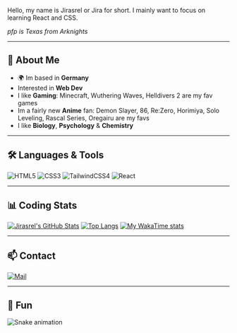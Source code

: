 Hello, my name is Jirasrel or Jira for short.
I mainly want to focus on learning React and CSS. 


*pfp is Texas from Arknights*

---

## 🚀 About Me
- 🌍 Im based in **Germany**
- Interested in **Web Dev**
- I like **Gaming**: Minecraft, Wuthering Waves, Helldivers 2 are my fav games
- Im a fairly new **Anime** fan: Demon Slayer, 86, Re:Zero, Horimiya, Solo Leveling, Rascal Series, Oregairu are my favs
- I like **Biology**, **Psychology** & **Chemistry**

---

## 🛠️ Languages & Tools
![HTML5](https://img.shields.io/static/v1?label=&message=HTML5&color=%23E34F26&style=for-the-badge&logo=html5&logoColor=white&logoWidth=20&labelColor=%232F3136&scale=1)
![CSS3](https://img.shields.io/static/v1?label=&message=CSS3&color=%231572B6&style=for-the-badge&logo=css3&logoColor=white&logoWidth=20&labelColor=%232F3136&scale=1)
![TailwindCSS4](https://img.shields.io/static/v1?label=&message=Tailwind%20CSS%204&color=%2306B6D4&style=for-the-badge&logo=tailwindcss&logoColor=white&logoWidth=20&labelColor=%232F3136&scale=1)
![React](https://img.shields.io/static/v1?label=&message=React&color=%2361DAFB&style=for-the-badge&logo=react&logoColor=white&logoWidth=20&labelColor=%232F3136&scale=1)

---

## 📊 Coding Stats
[![Jirasrel's GitHub Stats](https://github-readme-stats.vercel.app/api?username=Jirasrel&show_icons=true&theme=nord)](https://github.com/Jirasrel/github-readme-stats)
[![Top Langs](https://github-readme-stats.vercel.app/api/top-langs/?username=Jirasrel&layout=compact&theme=nord)](https://github.com/Jirasrel/github-readme-stats)
[![My WakaTime stats](https://github-readme-stats.vercel.app/api/wakatime?username=@Jirasrel&theme=nord)](https://github.com/Jirasrel/github-readme-stats)

---

## 📫 Contact
[![Mail](https://img.shields.io/badge/Email-D14836?style=for-the-badge&logo=gmail&logoColor=white)](mailto:little.fox.e1000@gmail.com)

---

## 🐍 Fun
![Snake animation](assets/snake.svg)
